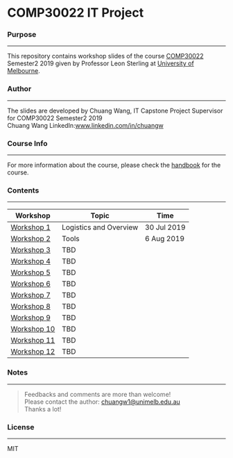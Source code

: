 # COMP30022 IT Project
### **Purpose**
---
This repository contains workshop slides of the course [COMP30022](https://handbook.unimelb.edu.au/2019/subjects/comp30022) Semester2 2019 given by Professor Leon Sterling at [University of Melbourne](https://www.unimelb.edu.au/)\.
### **Author**
---
The slides are developed by Chuang Wang, IT Capstone Project Supervisor for COMP30022 Semester2 2019 \
Chuang Wang LinkedIn:www.linkedin.com/in/chuangw
### **Course Info**
---
For more information about the course, please check the [handbook](https://handbook.unimelb.edu.au/2019/subjects/comp30022) for the course.
### **Contents**
---

| Workshop | Topic | Time |
| ------ | ------ |-----|
| [Workshop 1](https://github.com/chuangw46/COMP30022_Workshop/blob/master/workshop1.pdf) | Logistics and Overview | 30 Jul 2019
| [Workshop 2](https://github.com/chuangw46/COMP30022_Workshop/blob/master/comp30022_week2Slides.pdf) | Tools | 6 Aug 2019
| [Workshop 3]() | TBD |
| [Workshop 4]() | TBD |
| [Workshop 5]() | TBD |
| [Workshop 6]() | TBD |
| [Workshop 7]() | TBD |
| [Workshop 8]() | TBD |
| [Workshop 9]() | TBD |
| [Workshop 10]() | TBD |
| [Workshop 11]() | TBD |
| [Workshop 12]() | TBD |

### **Notes**
---
>Feedbacks and comments are more than welcome!\
>Please contact the author: chuangw1@unimelb.edu.au\
>Thanks a lot!


### **License**
---
MIT

